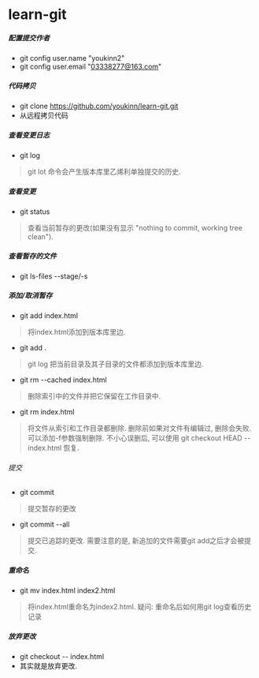 # learn-git

##### 配置提交作者
- git config user.name "youkinn2"
- git config user.email "03338277@163.com"

##### 代码拷贝
- git clone https://github.com/youkinn/learn-git.git
- 从远程拷贝代码

##### 查看变更日志
- git log
> git lot 命令会产生版本库里乙烯利单独提交的历史.

##### 查看变更
- git status
> 查看当前暂存的更改(如果没有显示 "nothing to commit, working tree clean").

##### 查看暂存的文件
- git ls-files --stage/-s
 
##### 添加/取消暂存
- git add index.html
> 将index.html添加到版本库里边.

- git add .
> git log 把当前目录及其子目录的文件都添加到版本库里边.

- git rm --cached index.html
> 删除索引中的文件并把它保留在工作目录中.

- git rm index.html
> 将文件从索引和工作目录都删除. 删除前如果对文件有编辑过, 删除会失败. 可以添加-f参数强制删除.
> 不小心误删后, 可以使用 git checkout HEAD -- index.html 恢复.

###### 提交
- git commit
> 提交暂存的更改

- git commit --all
> 提交已追踪的更改. 需要注意的是, 新追加的文件需要git add之后才会被提交.

##### 重命名
- git mv index.html index2.html
> 将index.html重命名为index2.html. 疑问: 重命名后如何用git log查看历史记录

##### 放弃更改
- git checkout -- index.html
- 其实就是放弃更改.